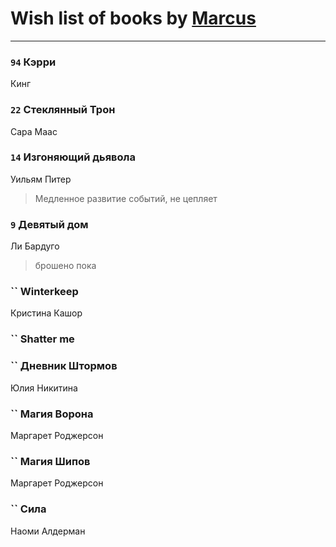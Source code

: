 # Wish list of books by [Marcus](https://www.facebook.com/profile.php?id=2710776892572610)
---

### `94` Кэрри
Кинг

### `22` Стеклянный Трон
Сара Маас

### `14` Изгоняющий дьявола
Уильям Питер
> Медленное развитие событий, не цепляет

### `9` Девятый дом
Ли Бардуго
> брошено пока

### `` Winterkeep
Кристина Кашор

### `` Shatter me

### `` Дневник Штормов
Юлия Никитина

### `` Магия Ворона
Маргарет Роджерсон

### `` Магия Шипов
Маргарет Роджерсон

### `` Сила
Наоми Алдерман

